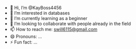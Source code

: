 - 👋 Hi, I’m @KayBoss4456
- 👀 I’m interested in databases 
- 🌱 I’m currently learning as a beginner 
- 💞️ I’m looking to collaborate with people already in the field 
- 📫 How to reach me: swill6115@gmail.com 
- 😄 Pronouns: ...
- ⚡ Fun fact: ...

<!---
KayBoss23536/KayBoss23536 is a ✨ special ✨ repository because its `README.md` (this file) appears on your GitHub profile.
You can click the Preview link to take a look at your changes.
--->
